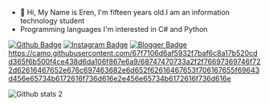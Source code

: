 - 👋 Hi, My Name is Eren, I'm fifteen years old.I am an information technology student
- Programming languages I'm interested in C# and Python

[![Github Badge](https://img.shields.io/badge/-Github-000?style=quare&labelColor=000&logo=Github&logoColor=white&link=link)](https://github.com/ErntiLo) 
[![Instagram Badge](https://img.shields.io/badge/-Instagram-C13584?style=flat-quare&labelColor=C13584&logo=instagram&logoColor=white&link=link)](https://instagram.com/ernbgg) 
[![Blogger Badge](https://img.shields.io/badge/-Blogger-FF9800?style=flat-quare&labelColor=FF9800&logo=Blogger&logoColor=white&link=link)](https://erntilo.blogspot.com/)
https://camo.githubusercontent.com/67f7106d6af5932f7baf6c8a17b520cdd365f6b500f4ce438d6da106f867e6a9/68747470733a2f2f76697369746f722d62616467652e676c697463682e6d652f62616467653f706167655f69643d456e65734b6172616f736d616e2e456e65734b6172616f736d616e


![Github stats 2](https://github-readme-stats.vercel.app/api?username=ErntiLo&show_icons=true&theme=radical)


